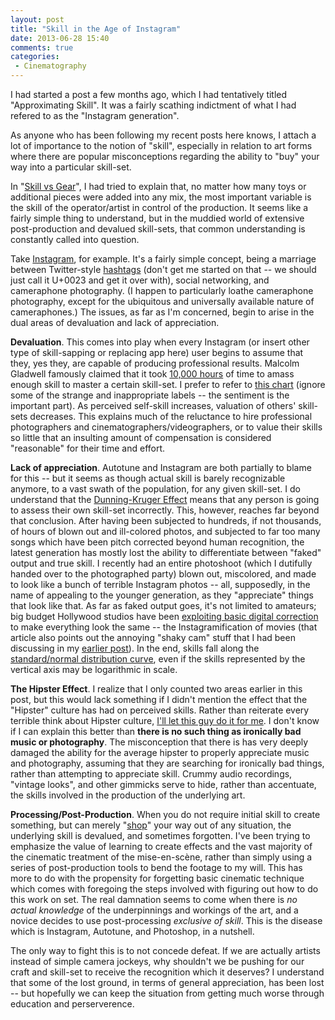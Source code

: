 ```yaml
---
layout: post
title: "Skill in the Age of Instagram"
date: 2013-06-28 15:40
comments: true
categories: 
 - Cinematography
---
```


I had started a post a few months ago, which I had tentatively titled "Approximating Skill". It was a fairly scathing indictment of what I had refered to as the "Instagram generation".

As anyone who has been following my recent posts here knows, I attach a lot of importance to the notion of "skill", especially in relation to art forms where there are popular misconceptions regarding the ability to "buy" your way into a particular skill-set.

In "[Skill vs Gear][1]", I had tried to explain that, no matter how many toys or additional pieces were added into any mix, the most important variable is the skill of the operator/artist in control of the production. It seems like a fairly simple thing to understand, but in the muddied world of extensive post-production and devalued skill-sets, that common understanding is constantly called into question.

Take [Instagram][2], for example. It's a fairly simple concept, being a marriage between Twitter-style [hashtags][3] (don't get me started on that -- we should just call it U+0023 and get it over with), social networking, and cameraphone photography. (I happen to particularly loathe cameraphone photography, except for the ubiquitous and universally available nature of cameraphones.) The issues, as far as I'm concerned, begin to arise in the dual areas of devaluation and lack of appreciation.

**Devaluation**. This comes into play when every Instagram (or insert other type of skill-sapping or replacing app here) user begins to assume that they, yes they, are capable of producing professional results. Malcolm Gladwell famously claimed that it took [10,000 hours][4] of time to amass enough skill to master a certain skill-set. I prefer to refer to [this chart][6] (ignore some of the strange and inappropriate labels -- the sentiment is the important part). As perceived self-skill increases, valuation of others' skill-sets decreases. This explains much of the reluctance to hire professional photographers and cinematographers/videographers, or to value their skills so little that an insulting amount of compensation is considered "reasonable" for their time and effort.

**Lack of appreciation**. Autotune and Instagram are both partially to blame for this -- but it seems as though actual skill is barely recognizable anymore, to a vast swath of the population, for any given skill-set. I do understand that the [Dunning-Kruger Effect][5] means that any person is going to assess their own skill-set incorrectly. This, however, reaches far beyond that conclusion. After having been subjected to hundreds, if not thousands, of hours of blown out and ill-colored photos, and subjected to far too many songs which have been pitch corrected beyond human recognition, the latest generation has mostly lost the ability to differentiate between "faked" output and true skill. I recently had an entire photoshoot (which I dutifully handed over to the photographed party) blown out, miscolored, and made to look like a bunch of terrible Instagram photos -- all, supposedly, in the name of appealing to the younger generation, as they "appreciate" things that look like that. As far as faked output goes, it's not limited to amateurs; big budget Hollywood studios have been [exploiting basic digital correction][8] to make everything look the same -- the Instagramification of movies (that article also points out the annoying "shaky cam" stuff that I had been discussing in my [earlier post][9]). In the end, skills fall along the [standard/normal distribution curve][10], even if the skills represented by the vertical axis may be logarithmic in scale.

**The Hipster Effect**. I realize that I only counted two areas earlier in this post, but this would lack something if I didn't mention the effect that the "Hipster" culture has had on perceived skills. Rather than reiterate every terrible think about Hipster culture, [I'll let this guy do it for me][7]. I don't know if I can explain this better than **there is no such thing as ironically bad music or photography**. The misconception that there is has very deeply damaged the ability for the average hipster to properly appreciate music and photography, assuming that they are searching for ironically bad things, rather than attempting to appreciate skill. Crummy audio recordings, "vintage looks", and other gimmicks serve to hide, rather than accentuate, the skills involved in the production of the underlying art.

**Processing/Post-Production**. When you do not require initial skill to create something, but can merely "[shop][11]" your way out of any situation, the underlying skill is devalued, and sometimes forgotten. I've been trying to emphasize the value of learning to create effects and the vast majority of the cinematic treatment of the mise-en-scène, rather than simply using a series of post-production tools to bend the footage to my will. This has more to do with the propensity for forgetting basic cinematic technique which comes with foregoing the steps involved with figuring out how to do this work on set. The real damnation seems to come when there is *no actual knowledge* of the underpinnings and workings of the art, and a novice decides to use post-processing *exclusive of skill*. This is the disease which is Instagram, Autotune, and Photoshop, in a nutshell.

The only way to fight this is to not concede defeat. If we are actually artists instead of simple camera jockeys, why shouldn't we be pushing for our craft and skill-set to receive the recognition which it deserves? I understand that some of the lost ground, in terms of general appreciation, has been lost -- but hopefully we can keep the situation from getting much worse through education and perserverence.

 [1]: /2013/05/03/gear-vs-skill/
 [2]: http://instagram.com/
 [3]: http://en.wikipedia.org/wiki/Number_sign
 [4]: http://en.wikipedia.org/wiki/Outliers_(book)
 [5]: http://rationalwiki.org/wiki/Dunning-Kruger_effect
 [6]: http://enticingthelight.com/wp-content/uploads/2010/01/Stages-of-a-Photographer.png
 [7]: http://www.wolfgnards.com/index.php/2010/08/27/the-irony-of-the-ironic-hipsters-don-t-understand-irony
 [8]: http://www.cracked.com/article_18664_5-annoying-trends-that-make-every-movie-look-same.html
 [9]: /2013/06/03/stabilization/
 [10]: http://en.wikipedia.org/wiki/Normal_distribution
 [11]: http://knowyourmeme.com/memes/this-looks-shopped

